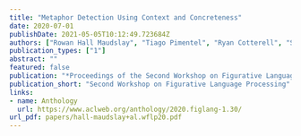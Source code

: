 ```yaml
---
title: "Metaphor Detection Using Context and Concreteness"
date: 2020-07-01
publishDate: 2021-05-05T10:12:49.723684Z
authors: ["Rowan Hall Maudslay", "Tiago Pimentel", "Ryan Cotterell", "Simone Teufel"]
publication_types: ["1"]
abstract: ""
featured: false
publication: "*Proceedings of the Second Workshop on Figurative Language Processing*"
publication_short: "Second Workshop on Figurative Language Processing"
links:
- name: Anthology
  url: https://www.aclweb.org/anthology/2020.figlang-1.30/
url_pdf: papers/hall-maudslay+al.wflp20.pdf
---
```


